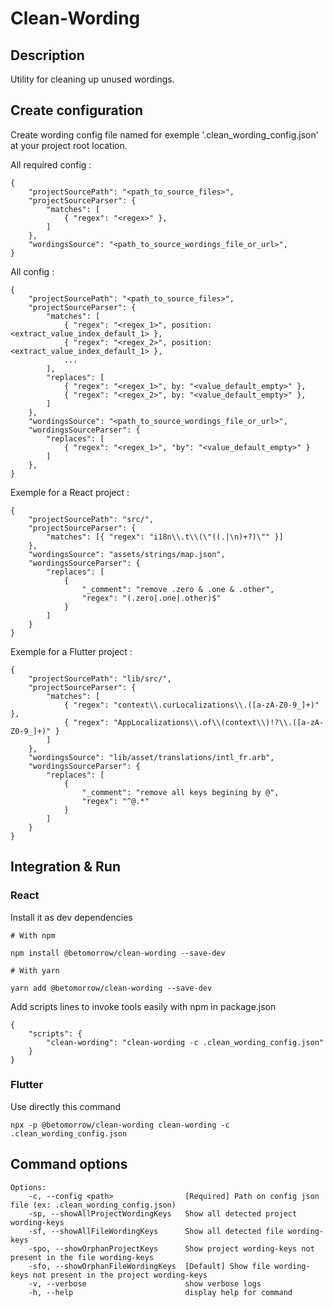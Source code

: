 # Clean-Wording

## Description

Utility for cleaning up unused wordings.

## Create configuration

Create wording config file named for exemple '.clean_wording_config.json' at your project root location.

All required config :

```
{
    "projectSourcePath": "<path_to_source_files>",
    "projectSourceParser": {
        "matches": [
            { "regex": "<regex>" },
        ]
    },
    "wordingsSource": "<path_to_source_wordings_file_or_url>",
}
```

All config :

```
{
    "projectSourcePath": "<path_to_source_files>",
    "projectSourceParser": {
        "matches": [
            { "regex": "<regex_1>", position: <extract_value_index_default_1> },
            { "regex": "<regex_2>", position: <extract_value_index_default_1> },
            ...
        ],
        "replaces": [
            { "regex": "<regex_1>", by: "<value_default_empty>" },
            { "regex": "<regex_2>", by: "<value_default_empty>" },
        ]
    },
    "wordingsSource": "<path_to_source_wordings_file_or_url>",
    "wordingsSourceParser": {
        "replaces": [
            { "regex": "<regex_1>", "by": "<value_default_empty>" }
        ]
    },
}
```

Exemple for a React project :

```
{
    "projectSourcePath": "src/",
    "projectSourceParser": {
        "matches": [{ "regex": "i18n\\.t\\(\"((.|\n)+?)\"" }]
    },
    "wordingsSource": "assets/strings/map.json",
    "wordingsSourceParser": {
        "replaces": [
            {
                "_comment": "remove .zero & .one & .other",
                "regex": "(.zero|.one|.other)$"
            }
        ]
    }
}
```

Exemple for a Flutter project :

```
{
    "projectSourcePath": "lib/src/",
    "projectSourceParser": {
        "matches": [
            { "regex": "context\\.curLocalizations\\.([a-zA-Z0-9_]+)" },
            { "regex": "AppLocalizations\\.of\\(context\\)!?\\.([a-zA-Z0-9_]+)" }
        ]
    },
    "wordingsSource": "lib/asset/translations/intl_fr.arb",
    "wordingsSourceParser": {
        "replaces": [
            {
                "_comment": "remove all keys begining by @",
                "regex": "^@.*"
            }
        ]
    }
}
```

## Integration & Run

### React

Install it as dev dependencies

```
# With npm

npm install @betomorrow/clean-wording --save-dev

# With yarn

yarn add @betomorrow/clean-wording --save-dev
```

Add scripts lines to invoke tools easily with npm in package.json

```
{
    "scripts": {
        "clean-wording": "clean-wording -c .clean_wording_config.json"
    }
}
```

### Flutter

Use directly this command

```
npx -p @betomorrow/clean-wording clean-wording -c .clean_wording_config.json
```

## Command options

```
Options:
    -c, --config <path>                [Required] Path on config json file (ex: .clean_wording_config.json)
    -sp, --showAllProjectWordingKeys   Show all detected project wording-keys
    -sf, --showAllFileWordingKeys      Show all detected file wording-keys
    -spo, --showOrphanProjectKeys      Show project wording-keys not present in the file wording-keys
    -sfo, --showOrphanFileWordingKeys  [Default] Show file wording-keys not present in the project wording-keys
    -v, --verbose                      show verbose logs
    -h, --help                         display help for command
```

